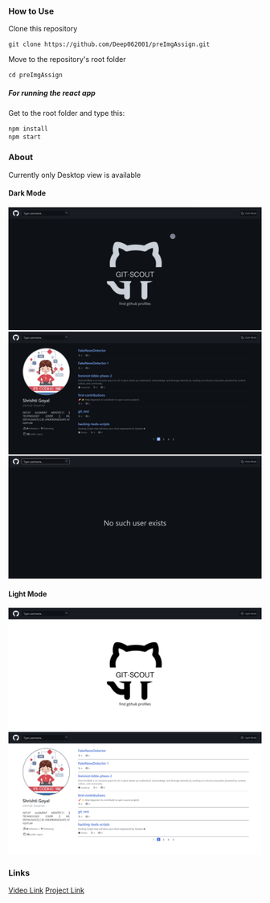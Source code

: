 ### How to Use

Clone this repository

```shell
git clone https://github.com/Deep062001/preImgAssign.git
```

Move to the repository's root folder

```shell
cd preImgAssign
```

##### For running the react app

Get to the root folder and type this:

```shell
npm install
npm start
```

### About

Currently only Desktop view is available
#### Dark Mode
![Image](assets/scout1.png)
![Image](assets/scout3.png)
![Image](assets/scout5.png)

#### Light Mode
![Image](assets/scout2.png)
![Image](assets/scout4.png)


### Links
[Video Link](https://drive.google.com/file/d/1IYoOCZO1-nxnmZU8lLA4NItu56xlTLpn/view?usp=sharing)
[Project Link](https://github-scout-gs.netlify.app/)
